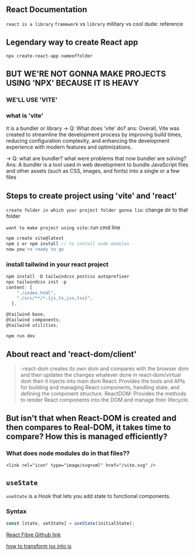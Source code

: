 ## React Documentation 
`react is a library`
`framework` vs `library`
military vs cool dude: reference

## Legendary way to create React app
`npx create-react-app nameoffolder` 

## BUT WE'RE NOT GONNA MAKE PROJECTS USING 'NPX' BECAUSE IT IS HEAVY
### WE'LL USE 'VITE' 
### what is 'vite'
it is a bundler or library 
-> Q: What does 'vite' do?
ans: Overall, Vite was created to streamline the development process by improving build times, reducing configuration complexity, and enhancing the development experience with modern features and optimizations.

-> Q: what are bundler? what were problems that now bundler are solving?
Ans: A bundler is a tool used in web development to bundle JavaScript files and other assets (such as CSS, images, and fonts) into a single or a few files

## Steps to create project using 'vite' and 'react'

`create folder in which your project folder gonna lie`: change dir to that folder

`want to make project using vite`: run cmd line
```javascript
npm create vite@latest
npm i or npm install // to install node modules
now you're ready to go 
```

### install tailwind in your react project

```javascript
npm install -D tailwindcss postcss autoprefixer
npx tailwindcss init -p
content: [
    "./index.html",
    "./src/**/*.{js,ts,jsx,tsx}",
  ],

@tailwind base;
@tailwind components;
@tailwind utilities;

npm run dev
```

## About react and 'react-dom/client'
> -react-dom creates its own dom and compares with the browser dom and then updates the changes whatever done in react-dom/virtual dom then it injects into main dom
React: Provides the tools and APIs for building and managing React components, handling state, and defining the component structure.
ReactDOM: Provides the methods to render React components into the DOM and manage their lifecycle.

## But isn't that when React-DOM is created and then compares to Real-DOM, it takes time to compare? How this is managed efficiently?

### What does node modules do in that files??

`<link rel="icon" type="image/svg+xml" href="/vite.svg" />`


## `useState`

`useState` is a Hook that lets you add state to functional components.

### Syntax

```javascript
const [state, setState] = useState(initialState);
```
[React Fibre Github link](https://github.com/acdlite/react-fiber-architecture)

[how to transform jsx into js](https://legacy.reactjs.org/blog/2020/09/22/introducing-the-new-jsx-transform.html#whats-a-jsx-transform)